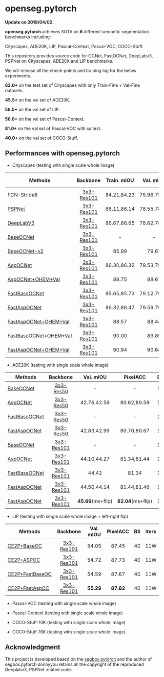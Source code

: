 # openseg.pytorch

**Update on 2019/04/02.**

**openseg.pytorch** achieves SOTA on **6** different semantic segmentation benchmarks including:

Cityscapes, ADE20K,  LIP, Pascal-Context, Pascal-VOC, COCO-Stuff.

This repository provides source code for OCNet, FastOCNet, DeepLabv3, PSPNet on Cityscapes, ADE20K and LIP benchmarks.

We will release all the check-points and training log for the below experiments.

**82.0+** on the test set of Cityscapes with only Train-Fine + Val-Fine datasets.

**45.5+** on the val set of ADE20K.

**56.5+** on the val set of LIP.

**56.0+** on the val set of Pascal-Context.

**81.0+** on the val set of Pascal-VOC with ss test.

**40.0+** on the val set of COCO-Stuff.


## Performances with openseg.pytorch

- Cityscapes (testing with single scale whole image)

| Methods | Backbone | Train.  mIOU | Val. mIOU | Test. mIOU (8W Iters) | BS | Iters | 
|--------|:---------:|:------:|:------:|:------:|:------:|:------:|
| FCN-Stride8 | [3x3-Res101](https://drive.google.com/open?id=1bUzCKazlh8ElGVYWlABBAb0b0uIqFgtR) | 84.21,84.23 | 75.96,75.85 | - | 8 | 4W | -
| [PSPNet]() | [3x3-Res101]() | 86.11,86.14 | 78.55,78.56 | - | 8 | 4W |
| [DeepLabV3]() | [3x3-Res101]() | 86.67,86.65 | 78.62,78,90 | - | 8 | 4W | 
| [BaseOCNet]() | [3x3-Res101]() | - | - | - | 8 | 4W |
| [BaseOCNet-v2]() | [3x3-Res101]() | 85.99 | 79.67 | - | 8 | 4W |
| [AspOCNet]() | [3x3-Res101]() | 86.30,86.32 | 79.53,79.60 | -| 8 | 4W |  
| [AspOCNet+OHEM+Val]() | [3x3-Res101]() | 88.75 | 88.67 | 81.63(ms+flip) | 8 | 8W |
| [FastBaseOCNet]()<br> | [3x3-Res101]() | 85.65,85.73 | 79.12,79.55 | - | 8 | 4W |
| [FastAspOCNet]() | [3x3-Res101]() | 86.32,86.47 | 79.59,79.61 | - | 8 | 4W |
| [FastAspOCNet+OHEM+Val]() | [3x3-Res101]() | 88.57 | 88.44 | 81.82(ms+flip) | 8 | 8W |
| [FastBaseOCNet+OHEM+Val]() | [3x3-Res101]() | 90.00 | 89.89 | 81.71(ms+flip) | 8 | 20W |
| [FastAspOCNet+OHEM+Val]() | [3x3-Res101]() | 90.94 | 90.64 | **82.06**(ms+flip) | 8 | 20W |

- ADE20K (testing with single scale whole image)

| Methods | Backbone  | Val. mIOU | PixelACC | BS | Iters |
|--------|:---------:|:------:|:------:|:------:|:------:|
| [BaseOCNet]() | [3x3-Res50]() | - | - | 16 | 15W |
| [AspOCNet]() | [3x3-Res50]()  | 42.76,42.59 | 80.62,80.59 | 16 | 15W |
| [FastBaseOCNet]() | [3x3-Res50]() | - | - | 16 | 15W |
| [FastAspOCNet]() | [3x3-Res50]()  | 42.83,42.99 | 80.70,80.67 | 16 | 15W |
| [BaseOCNet]() | [3x3-Res101]()  | - | - | 16 | 15W |
| [AspOCNet]() | [3x3-Res101]()  | 44.10,44.27 | 81.34,81.44 | 16 | 15W |
| [FastBaseOCNet]() | [3x3-Res101]()  | 44.42 | 81.34 | 16 | 15W |
| [FastAspOCNet]() | [3x3-Res101]()  | 44.50,44.14 | 81.44,81.40 | 16 | 15W |
| [FastAspOCNet]() | [3x3-Res101]()  | **45.69**(ms+flip) | **82.04**(ms+flip) | 16 | 15W |

- LIP (testing with single scale whole image + left-right flip)

| Methods | Backbone  | Val. mIOU | PixelACC | BS | Iters |
|--------|:---------:|:------:|:------:|:------:|:------:|
| [CE2P+BaseOC]()     | [3x3-Res101]()  | 54.05 | 87.45 | 40 | 11W |
| [CE2P+ASPOC]()      | [3x3-Res101]()  | 54.72 | 87.73| 40 | 11W |
| [CE2P+FastBaseOC]() | [3x3-Res101]()  | 54.59 | 87.67 | 40 | 11W |
| [CE2P+FastAspOC]()  | [3x3-Res101]()  | **55.29** | **87.82** | 40 | 11W |


- Pascal-VOC (testing with single scale whole image)

- Pascal-Context (testing with single scale whole image)

- COCO-Stuff-10K (testing with single scale whole image)

- COCO-Stuff-16K (testing with single scale whole image)


## Acknowledgment
This project is developed based on the [segbox.pytorch](https://github.com/donnyyou/segbox.pytorch) and the author of segbox.pytorch donnyyou retains all the copyright of the reproduced Deeplabv3, PSPNet related code. 
